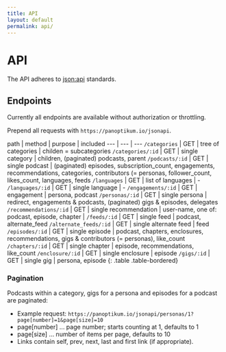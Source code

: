 ```yaml
---
title: API
layout: default
permalink: api/
---
```


# API

The API adheres to [json:api](https://jsonapi.org) standards.

## Endpoints

Currently all endpoints are available without authorization or throttling.

Prepend all requests with `https://panoptikum.io/jsonapi`.

path | method | purpose | included
--- | --- | ---
`/categories` | GET | tree of categories | childen = subcategories
`/categories/:id` | GET | single category | children, (paginated) podcasts, parent
`/podcasts/:id` | GET | single podcast | (paginated) episodes, subscription_count, engagements, recommendations, categories, contributors (= personas, follower_count, likes_count, languages, feeds
`/languages` | GET | list of languages | -
`/languages/:id` | GET | single language | -
`/engagements/:id` | GET | engagement | persona, podcast
`/personas/:id` | GET | single persona | redirect, engagements & podcasts, (paginated) gigs & episodes, delegates
`/recommendations/:id` | GET | single recommendation | user-name, one of: podcast, episode, chapter |
`/feeds/:id` | GET | single feed | podcast, alternate_feed
`/alternate_feeds/:id` | GET | single alternate feed | feed
`/episodes/:id` | GET | single episode | podcast, chapters, enclosures, recommendations, gigs & contributors (= personas), like_count
`/chapters/:id` | GET | single chapter | episode, recommendations, like_count
`/enclosure/:id` | GET | single enclosure | episode
`/gigs/:id` | GET | single gig | persona, episode
{: .table .table-bordered}

### Pagination

Podcasts within a category, gigs for a persona and episodes for a podcast are paginated:

* Example request: `https://panoptikum.io/jsonapi/personas/1?page[number]=1&page[size]=10`
* page[number] ... page number; starts counting at 1, defaults to 1
* page[size] ... number of items per page, defaults to 10
* Links contain self, prev, next, last and first link (if appropriate).
